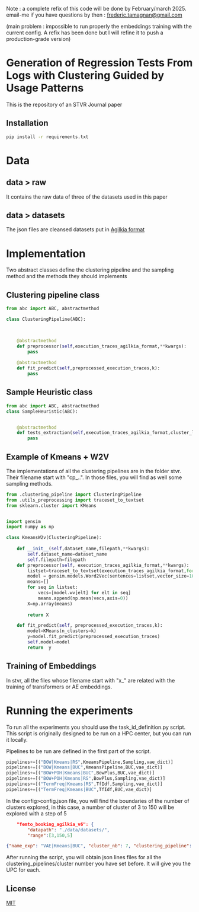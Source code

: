 Note : a complete refix of this code will be done by February/march 2025. email-me if you have questions by then : frederic.tamagnan@gmail.com

(main problem : impossible to run properly the embeddings training with the current config. A refix has been done but I will refine it to push a production-grade version)

# Generation of Regression Tests From Logs with Clustering Guided by Usage Patterns

This is the repository of an STVR Journal paper
## Installation



```bash
pip install -r requirements.txt
```

# Data

## data > raw
It contains the raw data of three of the datasets used in this paper

## data > datasets
The json files are cleansed datasets put in [Agilkia format](https://github.com/utting/agilkia)

# Implementation

Two abstract classes define the clustering pipeline and the sampling method and the methods they should implements
## Clustering pipeline class
```python
from abc import ABC, abstractmethod

class ClusteringPipeline(ABC):

    

    @abstractmethod
    def preprocessor(self,execution_traces_agilkia_format,**kwargs):
        pass
    
    @abstractmethod
    def fit_predict(self,preprocessed_execution_traces,k):
        pass
```
## Sample Heuristic class
```python
from abc import ABC, abstractmethod
class SampleHeuristic(ABC):


    @abstractmethod
    def tests_extraction(self,execution_traces_agilkia_format,cluster_labels):
        pass
```

## Example of Kmeans + W2V
The implementations of all the clustering pipelines are in the folder stvr.
Their filename start with "cp_..". In those files, you will find as well some sampling methods.


```python
from .clustering_pipeline import ClusteringPipeline
from .utils_preprocessing import traceset_to_textset
from sklearn.cluster import KMeans


import gensim
import numpy as np

class KmeansW2v(ClusteringPipeline):
    
    def __init__(self,dataset_name,filepath,**kwargs):
        self.dataset_name=dataset_name
        self.filepath=filepath
    def preprocessor(self, execution_traces_agilkia_format,**kwargs):
        listset=traceset_to_textset(execution_traces_agilkia_format,format='lst')
        model = gensim.models.Word2Vec(sentences=listset,vector_size=10,window=5,min_count=1)
        means=[]
        for seq in listset:
            vecs=[model.wv[elt] for elt in seq]
            means.append(np.mean(vecs,axis=0))
        X=np.array(means)
        
        return X

    def fit_predict(self, preprocessed_execution_traces,k):
        model=KMeans(n_clusters=k)
        y=model.fit_predict(preprocessed_execution_traces)
        self.model=model
        return  y

```

## Training of Embeddings
In stvr, all the files whose filename start with "x_" are related with the training of transformers or AE embeddings.

# Running the experiments
To run all the experiments you should use the task_id_definition.py script.
This script is originally designed to be run on a HPC center, but you can run it locally.

Pipelines to be run are defined in the first part of the script.

```python
pipelines+=[("BOW|Kmeans|RS",KmeansPipeline,Sampling,vae_dict)]
pipelines+=[("BOW|Kmeans|BUC",KmeansPipeline,BUC,vae_dict)]
pipelines+=[("BOW+POH|Kmeans|BUC",BowPlus,BUC,vae_dict)]
pipelines+=[("BOW+POH|Kmeans|RS",BowPlus,Sampling,vae_dict)]
pipelines+=[("TermFreq|Kmeans|RS",TfIdf,Sampling,vae_dict)]
pipelines+=[("TermFreq|Kmeans|BUC",TfIdf,BUC,vae_dict)]
```
In the config>config.json file, you will find the boundaries of the number of clusters explored, in this case, a number of cluster of 3 to 150 will be explored with a step of 5 
```json
    "femto_booking_agilkia_v6": {
        "datapath": "./data/datasets/",
        "range":[3,150,5]
```

```json
{"name_exp": "VAE|Kmeans|BUC", "cluster_nb": 7, "clustering_pipeline": "VAEEncodingKmeans", "sample_heuristic": "BUC", "pattern_coverage": [0.5557128120486899, 0.0019129236527896285], "pattern_coverage_raw_data": [0.5551543910322536, 0.5551543910322536, 0.5551543910322536, 0.5551543910322536, 0.5551543910322536, 0.5621346537377072, 0.5551543910322536, 0.5551543910322536, 0.5551543910322536, 0.5551543910322536, 0.5551543910322536, 0.5551543910322536, 0.5551543910322536, 0.5551543910322536, 0.5551543910322536, 0.5551543910322536, 0.5621346537377072, 0.5621346537377072, 0.5551543910322536, 0.5551543910322536, 0.5551543910322536, 0.5551543910322536, 0.5551543910322536, 0.5551543910322536, 0.5551543910322536, 0.5551543910322536, 0.5551543910322536, 0.5551543910322536, 0.5551543910322536, 0.5551543910322536, 0.5551543910322536, 0.5551543910322536, 0.5621346537377072, 0.5551543910322536, 0.5551543910322536, 0.5551543910322536, 0.5551543910322536, 0.5551543910322536, 0.5551543910322536, 0.5551543910322536, 0.5551543910322536, 0.5551543910322536, 0.5551543910322536, 0.5551543910322536, 0.5551543910322536, 0.5551543910322536, 0.5551543910322536, 0.5551543910322536, 0.5551543910322536, 0.5551543910322536], "distance_experiments": [2.3714328038803396, 0.011673340607174126], "time": 151.26760005950928, "coverage_freq": 0.005, "dataset_name": "teaming_execution"}

```
After running the script, you will obtain json lines files for all the clustering_pipelines/cluster number you have set before. It will give you the UPC for each.

## License

[MIT](https://choosealicense.com/licenses/mit/)
